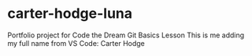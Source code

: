 # carter-hodge-luna
Portfolio project for Code the Dream Git Basics Lesson
This is me adding my full name from VS Code: Carter Hodge
